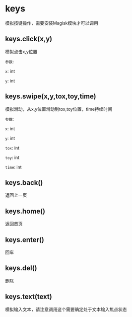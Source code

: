 # keys

模拟按键操作，需要安装Magisk模块才可以调用

## keys.click(x,y)

模拟点击x,y位置

`参数`:

`x`: int

`y`: int

## keys.swipe(x,y,tox,toy,time)

模拟滑动，从x,y位置滑动到tox,toy位置，time持续时间

`参数`:

`x`: int

`y`: int

`tox`: int

`toy`: int

`time`: int

## keys.back()

返回上一页

## keys.home()

返回首页

## keys.enter()

回车

## keys.del()

删除

## keys.text(text)

模拟输入文本，请注意调用这个需要确定处于文本输入焦点状态

